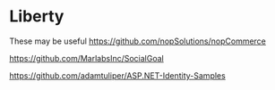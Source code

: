 # Liberty
These may be useful
https://github.com/nopSolutions/nopCommerce

https://github.com/MarlabsInc/SocialGoal

https://github.com/adamtuliper/ASP.NET-Identity-Samples

